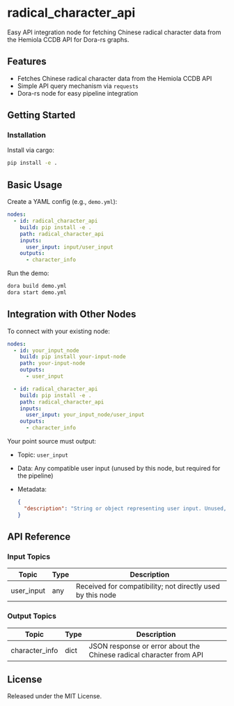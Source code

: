# radical_character_api

Easy API integration node for fetching Chinese radical character data from the Hemiola CCDB API for Dora-rs graphs.

## Features
- Fetches Chinese radical character data from the Hemiola CCDB API
- Simple API query mechanism via `requests`
- Dora-rs node for easy pipeline integration

## Getting Started

### Installation
Install via cargo:
```bash
pip install -e .
```

## Basic Usage

Create a YAML config (e.g., `demo.yml`):

```yaml
nodes:
  - id: radical_character_api
    build: pip install -e .
    path: radical_character_api
    inputs:
      user_input: input/user_input
    outputs:
      - character_info
```

Run the demo:

```bash
dora build demo.yml
dora start demo.yml
```


## Integration with Other Nodes

To connect with your existing node:

```yaml
nodes:
  - id: your_input_node
    build: pip install your-input-node
    path: your-input-node
    outputs:
      - user_input

  - id: radical_character_api
    build: pip install -e .
    path: radical_character_api
    inputs:
      user_input: your_input_node/user_input
    outputs:
      - character_info
```

Your point source must output:

* Topic: `user_input`
* Data: Any compatible user input (unused by this node, but required for the pipeline)
* Metadata:

  ```json
  {
    "description": "String or object representing user input. Unused, but for pipeline compatibility."
  }
  ```

## API Reference

### Input Topics

| Topic      | Type         | Description                                                               |
| ----------| ------------ | ------------------------------------------------------------------------- |
| user_input | any          | Received for compatibility; not directly used by this node                |

### Output Topics

| Topic           | Type                | Description                                                           |
| -------------- | ------------------- | --------------------------------------------------------------------- |
| character_info  | dict                | JSON response or error about the Chinese radical character from API   |


## License

Released under the MIT License.
